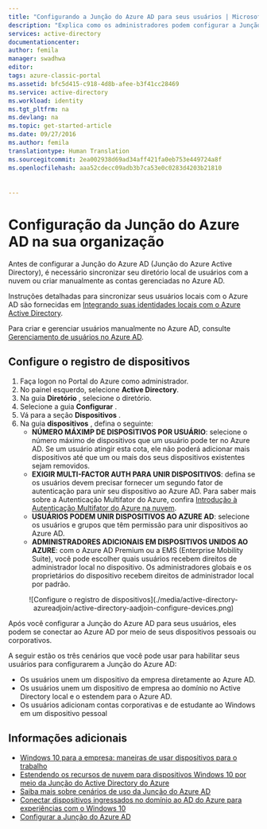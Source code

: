 ```yaml
---
title: "Configurando a Junção do Azure AD para seus usuários | Microsoft Docs"
description: "Explica como os administradores podem configurar a Junção do Azure AD para o diretório local e o registro de dispositivos."
services: active-directory
documentationcenter: 
author: femila
manager: swadhwa
editor: 
tags: azure-classic-portal
ms.assetid: bfc5d415-c918-4d8b-afee-b3f41cc28469
ms.service: active-directory
ms.workload: identity
ms.tgt_pltfrm: na
ms.devlang: na
ms.topic: get-started-article
ms.date: 09/27/2016
ms.author: femila
translationtype: Human Translation
ms.sourcegitcommit: 2ea002938d69ad34aff421fa0eb753e449724a8f
ms.openlocfilehash: aaa52cdecc09adb3b7ca53e0c0283d4203b21810


---
```

# <a name="setting-up-azure-ad-join-in-your-organization"></a>Configuração da Junção do Azure AD na sua organização
Antes de configurar a Junção do Azure AD (Junção do Azure Active Directory), é necessário sincronizar seu diretório local de usuários com a nuvem ou criar manualmente as contas gerenciadas no Azure AD.

Instruções detalhadas para sincronizar seus usuários locais com o Azure AD são fornecidas em [Integrando suas identidades locais com o Azure Active Directory](active-directory-aadconnect.md).

Para criar e gerenciar usuários manualmente no Azure AD, consulte [Gerenciamento de usuários no Azure AD](https://msdn.microsoft.com/library/azure/hh967609.aspx).

## <a name="set-up-device-registration"></a>Configure o registro de dispositivos
1. Faça logon no Portal do Azure como administrador.
2. No painel esquerdo, selecione **Active Directory**.
3. Na guia **Diretório** , selecione o diretório.
4. Selecione a guia **Configurar** .
5. Vá para a seção **Dispositivos** .
6. Na guia **dispositivos** , defina o seguinte:  
   * **NÚMERO MÁXIMP DE DISPOSITIVOS POR USUÁRIO**: selecione o número máximo de dispositivos que um usuário pode ter no Azure AD.  Se um usuário atingir esta cota, ele não poderá adicionar mais dispositivos até que um ou mais dos seus dispositivos existentes sejam removidos.
   * **EXIGIR MULTI-FACTOR AUTH PARA UNIR DISPOSITIVOS**: defina se os usuários devem precisar fornecer um segundo fator de autenticação para unir seu dispositivo ao Azure AD. Para saber mais sobre a Autenticação Multifator do Azure, confira [Introdução à Autenticação Multifator do Azure na nuvem](../multi-factor-authentication/multi-factor-authentication-get-started-cloud.md).
   * **USUÁRIOS PODEM UNIR DISPOSITIVOS AO AZURE AD**: selecione os usuários e grupos que têm permissão para unir dispositivos ao Azure AD.
   * **ADMINISTRADORES ADICIONAIS EM DISPOSITIVOS UNIDOS AO AZURE**: com o Azure AD Premium ou a EMS (Enterprise Mobility Suite), você pode escolher quais usuários recebem direitos de administrador local no dispositivo. Os administradores globais e os proprietários do dispositivo recebem direitos de administrador local por padrão.

<center>![Configure o registro de dispositivos](./media/active-directory-azureadjoin/active-directory-aadjoin-configure-devices.png) </center>

Após você configurar a Junção do Azure AD para seus usuários, eles podem se conectar ao Azure AD por meio de seus dispositivos pessoais ou corporativos.

A seguir estão os três cenários que você pode usar para habilitar seus usuários para configurarem a Junção do Azure AD:

* Os usuários unem um dispositivo da empresa diretamente ao Azure AD.
* Os usuários unem um dispositivo de empresa ao domínio no Active Directory local e o estendem para o Azure AD.
* Os usuários adicionam contas corporativas e de estudante ao Windows em um dispositivo pessoal

## <a name="additional-information"></a>Informações adicionais
* [Windows 10 para a empresa: maneiras de usar dispositivos para o trabalho](active-directory-azureadjoin-windows10-devices-overview.md)
* [Estendendo os recursos de nuvem para dispositivos Windows 10 por meio da Junção do Active Directory do Azure](active-directory-azureadjoin-user-upgrade.md)
* [Saiba mais sobre cenários de uso da Junção do Azure AD](active-directory-azureadjoin-deployment-aadjoindirect.md)
* [Conectar dispositivos ingressados no domínio ao AD do Azure para experiências com o Windows 10](active-directory-azureadjoin-devices-group-policy.md)
* [Configurar a Junção do Azure AD](active-directory-azureadjoin-setup.md)




<!--HONumber=Nov16_HO2-->



